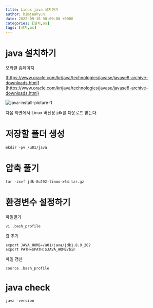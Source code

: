 ```yaml
---
title: Linux java 설치하기
author: kimjeahyun
date: 2022-09-16 00:00:00 +0900
categories: [설치,os]
tags: [설치,os]
---
```


# java 설치하기


오라클 홈페이지

[https://www.oracle.com/kr/java/technologies/javase/javase8-archive-downloads.html](https://www.oracle.com/kr/java/technologies/javase/javase8-archive-downloads.html)

![java-install-picture-1](../../img/install/os/jdk-install-picture-1.png)

다음 화면에서 Linux 버전용 jdk를 다운로드 받는다.

# 저장할 폴더 생성

~~~
mkdir -pv /u01/java
~~~

# 압축 풀기

~~~
tar -zxvf jdk-8u202-linux-x64.tar.gz
~~~

# 환경변수 설정하기

파일열기

~~~
vi .bash_profile
~~~

값 추가

~~~
export JAVA_HOME=/u01/java/jdk1.8.0_202
export PATH=$PATH:$JAVA_HOME/bin
~~~

파일 갱신

~~~
source .bash_profile
~~~

# java check

~~~
java -version
~~~
